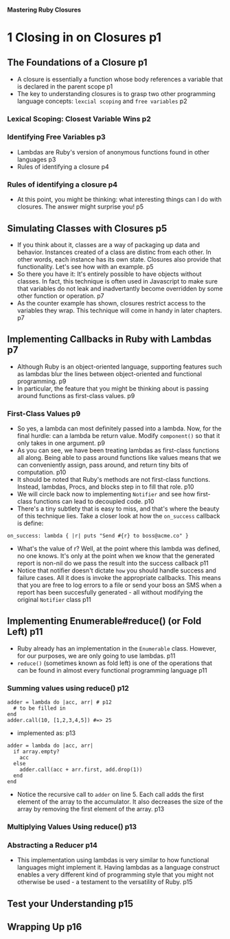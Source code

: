 
#### Mastering Ruby Closures 

# 1 Closing in on Closures p1
## The Foundations of a Closure p1
- A closure is essentially a function whose body references a variable that is declared in the parent scope p1
- The key to understanding closures is to grasp two other programming language concepts: `lexcial scoping` and `free variables` p2
### Lexical Scoping: Closest Variable Wins p2
### Identifying Free Variables p3
- Lambdas are Ruby's version of anonymous functions found in other languages p3
- Rules of identifying a closure p4
### Rules of identifying a closure p4
- At this point, you might be thinking: what interesting things can I do with closures. The answer might surprise you! p5
## Simulating Classes with Closures p5
- If you think about it, classes are a way of packaging up data and behavior. Instances created of a class are distinc from each other. In other words, each instance has its own state. Closures also provide that functionality. Let's see how with an example. p5
- So there you have it: It's entirely possible to have objects without classes. In fact, this technique is often used in Javascript to make sure that variables do not leak and inadvertantly become overridden by some other function or operation. p7
- As the counter example has shown, closures restrict access to the variables they wrap. This technique will come in handy in later chapters. p7
## Implementing Callbacks in Ruby with Lambdas p7
- Although Ruby is an object-oriented language, supporting features such as lambdas blur the lines between object-oriented and functional programming. p9
- In particular, the feature that you might be thinking about is passing around functions as first-class values. p9
### First-Class Values p9
- So yes, a lambda can most definitely passed into a lambda. Now, for the final hurdle: can a lambda be return value. Modify `component()` so that it only takes in one argument. p9
- As you can see, we have been treating lambdas as first-class functions all along. Being able to pass around functions like values means that we can conveniently assign, pass around, and return tiny bits of computation. p10
- It should be noted that Ruby's methods are not first-class functions. Instead, lambdas, Procs, and blocks step in to fill that role. p10
- We will circle back now to implementing `Notifier` and see how first-class functions can lead to decoupled code. p10
- There's a tiny subtlety that is easy to miss, and that's where the beauty of this technique lies. Take a closer look at how the `on_success` callback is define:
```
on_success: lambda { |r| puts "Send #{r} to boss@acme.co" }
```
- What's the value of r? Well, at the point where this lambda was defined, no one knows. It's only at the point when we know that the generated report is non-nil do we pass the result into the success callback p11
- Notice that notifier doesn't dictate `how` you should handle success and failure cases. All it does is invoke the appropriate callbacks. This means that you are free to log errors to a file or send your boss an SMS when a report has been succesfully generated - all without modifying the original `Notifier` class p11
## Implementing Enumerable#reduce() (or Fold Left) p11
- Ruby already has an implementation in the `Enumerable` class. However, for our purposes, we are only going to use lambdas. p11
- `reduce()` (sometimes known as fold left) is one of the operations that can be found in almost every functional programming language p11
### Summing values using reduce() p12
```
adder = lambda do |acc, arr| # p12
  # to be filled in
end
adder.call(10, [1,2,3,4,5]) #=> 25
```
- implemented as: p13
```
adder = lambda do |acc, arr|
  if array.empty?
    acc
  else
    adder.call(acc + arr.first, add.drop(1))
  end
end
```
- Notice the recursive call to `adder` on line 5. Each call adds the first element of the array to the accumulator. It also decreases the size of the array by removing the first element of the array. p13
### Multiplying Values Using reduce() p13
### Abstracting a Reducer p14
- This implementation using lambdas is very similar to how functional languages might implement it. Having lambdas as a language construct enables a very different kind of programming style that you might not otherwise be used - a testament to the versatility of Ruby. p15
## Test your Understanding p15
## Wrapping Up p16
